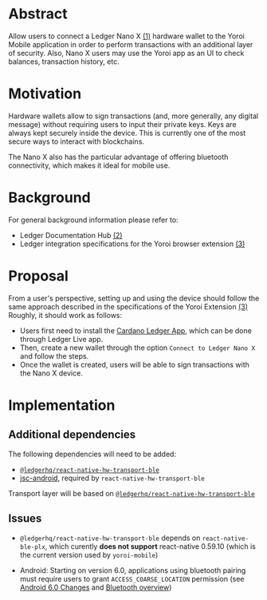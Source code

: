 # Abstract

Allow users to connect a Ledger Nano X [(1)](1) hardware wallet to the Yoroi Mobile application in order to perform transactions with an additional layer of security. Also, Nano X users may use the Yoroi app as an UI to check balances, transaction history, etc.

# Motivation

Hardware wallets allow to sign transactions (and, more generally, any digital message) without requiring users to input their private keys. Keys are always kept securely inside the device. This is currently one of the most secure ways to interact with blockchains.

The Nano X also has the particular advantage of offering bluetooth connectivity, which makes it ideal for mobile use.

# Background

For general background information please refer to:

- Ledger Documentation Hub [(2)](2)
- Ledger integration specifications for the Yoroi browser extension [(3)](3)

# Proposal

From a user's perspective, setting up and using the device should follow the same approach described in the specifications of the Yoroi Extension [(3)][3]
Roughly, it should work as follows:

- Users first need to install the [Cardano Ledger App](https://github.com/cardano-foundation/ledger-app-cardano), which can be done through Ledger Live app.
- Then, create a new wallet through the option `Connect to Ledger Nano X` and follow the steps.
- Once the wallet is created, users will be able to sign transactions with the Nano X device.

# Implementation

## Additional dependencies

The following dependencies will need to be added:

- [`@ledgerhq/react-native-hw-transport-ble`](https://github.com/LedgerHQ/ledgerjs/tree/master/packages/react-native-hw-transport-ble)
- [jsc-android](https://github.com/react-native-community/jsc-android-buildscripts#readme), required by `react-native-hw-transport-ble`

Transport layer will be based on [`@ledgerhq/react-native-hw-transport-ble`](https://github.com/LedgerHQ/ledgerjs/tree/master/packages/react-native-hw-transport-ble)

## Issues

- `@ledgerhq/react-native-hw-transport-ble` depends on `react-native-ble-plx`, which curently **does not support** react-native 0.59.10 (which is the current version used by `yoroi-mobile`)

- Android: Starting on version 6.0, applications using bluetooth pairing must require users to grant `ACCESS_COARSE_LOCATION` permission (see [Android 6.0 Changes](https://developer.android.com/about/versions/marshmallow/android-6.0-changes.html#behavior-hardware-id) and [Bluetooth overview](https://developer.android.com/guide/topics/connectivity/bluetooth))

[1]: https://support.ledger.com/hc/en-us/articles/360015259693
[2]: https://ledger.readthedocs.io/en/latest/index.html
[3]: https://github.com/Emurgo/yoroi-frontend/blob/develop/docs/specs/code/ledger-integration/README.md

